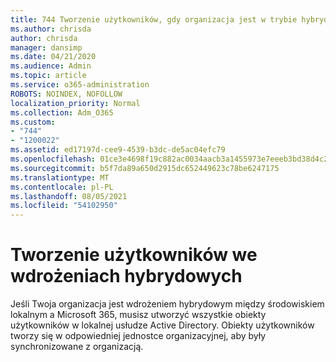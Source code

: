 ```yaml
---
title: 744 Tworzenie użytkowników, gdy organizacja jest w trybie hybrydowym
ms.author: chrisda
author: chrisda
manager: dansimp
ms.date: 04/21/2020
ms.audience: Admin
ms.topic: article
ms.service: o365-administration
ROBOTS: NOINDEX, NOFOLLOW
localization_priority: Normal
ms.collection: Adm_O365
ms.custom:
- "744"
- "1200022"
ms.assetid: ed17197d-cee9-4539-b3dc-de5ac04efc79
ms.openlocfilehash: 01ce3e4698f19c882ac0034aacb3a1455973e7eeeb3bd38d4c28a0070d739405
ms.sourcegitcommit: b5f7da89a650d2915dc652449623c78be6247175
ms.translationtype: MT
ms.contentlocale: pl-PL
ms.lasthandoff: 08/05/2021
ms.locfileid: "54102950"
---
```

# <a name="create-users-in-hybrid-deployments"></a>Tworzenie użytkowników we wdrożeniach hybrydowych

Jeśli Twoja organizacja jest wdrożeniem hybrydowym między środowiskiem lokalnym a Microsoft 365, musisz utworzyć wszystkie obiekty użytkowników w lokalnej usłudze Active Directory. Obiekty użytkowników tworzy się w odpowiedniej jednostce organizacyjnej, aby były synchronizowane z organizacją.
